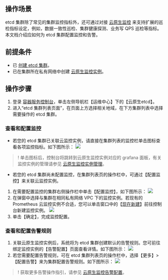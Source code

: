 ## 操作场景

etcd 集群除了常见的集群监控指标外，还可通过对接 [云原生监控](https://cloud.tencent.com/document/product/457/54318) 来支持扩展的巡检指标设定，例如，数据一致性巡检、集群健康探测、业务写 QPS 巡检等指标。本文档介绍应如何为 etcd 集群配置监控和告警。


## 前提条件

- 已 [创建 etcd 集群](https://cloud.tencent.com/document/product/457/58178)。
- 已在集群所在私有网络中创建 [云原生监控实例](https://cloud.tencent.com/document/product/457/49889)。

## 操作步骤

1. 登录 [容器服务控制台](https://console.cloud.tencent.com/tke2/overview)，单击左侧导航栏【运维中心】下的【云原生etcd】。
2. 进入“etcd 集群列表页面”，在页面上方选择相关地域，在下方集群列表中选择需要操作的 etcd 集群。


### 查看和配置监控


- 若您的 etcd 集群已关联云监控实例，请直接在集群列表的监控栏单击图标查看各项监控指标。如下图所示：
![](https://main.qcloudimg.com/raw/b7a5eaf59280a49feae81a7711ad63ef.png)
 > ! 单击图标后，控制台将跳转到云原生监控实例对应的 grafana 面板，有关监控实例的管理请参见 [云原生监控实例管理](https://cloud.tencent.com/document/product/457/49889)。
- 若您的 etcd 集群尚未配置监控，在集群列表页的操作栏中，可通过【配置监控】来关联云监控实例。
 1. 在需要配置监控的集群右侧操作栏中单击【配置监控】，如下图所示：
![](https://main.qcloudimg.com/raw/5b5cf33f70d506b3780222eb9e754fd2.png)
 2. 在弹窗中选择与集群在相同私有网络 VPC 下的监控实例。若现有的 Prometheus 云监控实例不合适，您可以单击窗口中的【[现在新建](https://console.cloud.tencent.com/tke2/prometheus/list?rid=8)】前往控制台新建监控实例。
![](https://main.qcloudimg.com/raw/64f87af8da48d38bd4f9da1c02238ec0.png)
 3. 单击【确定】，完成监控配置。



### 查看和配置告警规则

1. 关联云原生监控实例后，系统将为 etcd 集群创建默认的告警规则。您可前往绑定监控实例的【告警配置】页面查看详情。如下图所示：
![](https://main.qcloudimg.com/raw/935a4895586eb26985487e407579e130.png)
2. 若您需要配置告警规则，可在 etcd 集群列表页的操作栏中，选择【更多】>【配置告警】来为集群配置告警规则。如下图所示：
![](https://main.qcloudimg.com/raw/d3b55a653a2906bbb51f2489b328d69f.png)
 > ! 获取更多告警操作指引，请参见 [云原生监控告警配置](https://cloud.tencent.com/document/product/457/49893)。
